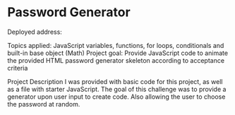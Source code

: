 # Password Generator

Deployed address: 

Topics applied: JavaScript variables, functions, for loops, conditionals and built-in base object (Math)
Project goal: Provide JavaScript code to animate the provided HTML password generator skeleton according to acceptance criteria

Project Description
I was provided with basic code for this project, as well as a file with starter JavaScript. The goal of this challenge was to provide a generator upon user input to create code.  Also allowing the user to choose the password at random.

